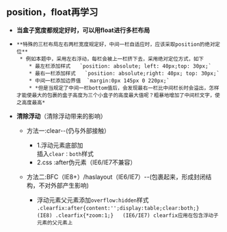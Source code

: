 ## position，float再学习
*  **当盒子宽度都规定好时，可以用float进行多栏布局**
*     **特殊的三栏布局左右两栏宽度规定好，中间一栏自适应时，应该采取position的绝对定位**
       * 例如本题中，采用左右浮动，每栏会被上一栏挤下去，采用绝对定位方式，如下  
          * 最左栏添加样式   `position: absolute; left: 40px;top: 30px;`  
          *	最右一栏添加样式   `position: absolute;right: 40px;	top: 30px;`
          *	中间一栏添加边界值  `margin:0px 145px 0 220px;`
          *	*但是当规定了中间一栏bottom值后，会发现最右一栏比中间栏长时会溢出，怎样才能使最大的包裹的盒子高度为三个小盒子的高度最大值呢？粗暴地增加了中间栏文字，使之高度最高*

* **清除浮动**（清除浮动带来的影响）
  * 方法一:clear--(仍与外部接触） 
     * 1.浮动元素底部加<div>插入`clear：both`样式  
     * 2.css :after伪元素（IE6/IE7不兼容）
        
  * 方法二:BFC（IE8+）/haslayout（IE6/IE7）--(包裹起来，形成封闭结构，不对外部产生影响)
     * 浮动元素父元素添加`overflow:hidden`样式  
     `.clearfix:after{content:'';display:table;clear:both;}   (IE8)
       .clearfix{*zoom:1;}   (IE6/IE7)
       clearfix应用在包含浮动子元素的父元素上`

